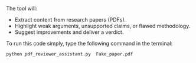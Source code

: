 The tool will:

- Extract content from research papers (PDFs).
- Highlight weak arguments, unsupported claims, or flawed methodology.
- Suggest improvements and deliver a verdict.

To run this code simply, type the following command in the terminal:

```bash
python pdf_reviewer_assistant.py  Fake_paper.pdf
```
